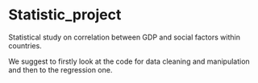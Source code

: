 # Statistic_project
Statistical study on correlation between GDP and social factors within countries.

We suggest to firstly look at the code for data cleaning and manipulation and then to the regression one.
